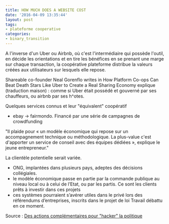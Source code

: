 ```yaml
---
title: HOW MUCH DOES A WEBSITE COST
date: '2016-04-09 13:35:44'
layout: post
tags:
- plateforme cooperative
categories:
- binary_transition
---
```


A l'inverse d'un Uber ou Airbnb, où c'est l'intermédiaire qui possède l'outil, en décide les orientations et en tire les bénéfices en se prenant une marge sur chaque transaction, la coopérative plateforme distribue la valeurs créées aux utilisateurs sur lesquels elle repose.

Shareable co-founder Neal Gorenflo writes in How Platform Co-ops Can Beat Death Stars Like Uber to Create a Real Sharing Economy explique (traduction maison) : comme si Uber était possédé et gouverné par ses chauffeurs, ou airbnb par ses h^otes.

Quelques services connus et leur "équivalent" coopératif
- ebay -> fairmondo. Financé par une série de campagnes de crowdfunding


"Il plaide pour « un modèle économique qui repose sur un accompagnement technique ou méthodologique. La plus-value c'est d'apporter un service de conseil avec des équipes dédiées », explique le jeune entrepreneur."

La clientèle potentielle serait variée.
- ONG, implantées dans plusieurs pays, adeptes des décisions collégiales.
- le modèle économique passe en partie par la commande publique au niveau local ou à celui de l’Etat, ou par les partis. Ce sont les clients prêts à investir dans ces projets
- ces systèmes pourraient s’avérer utiles dans le privé lors des référendums d’entreprises, inscrits dans le projet de loi Travail débattu en ce moment.

Source : [Des actions complémentaires pour "hacker" la politique][huffingtonpost.fr]


[huffingtonpost.fr]: http://www.shareable.net/blog/11-platform-cooperatives-creating-a-real-sharing-economy




